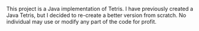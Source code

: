 This project is a Java implementation of Tetris. I have previously created a Java Tetris, but I decided to re-create a better version from scratch. No individual may use or modify any part of the code for profit.